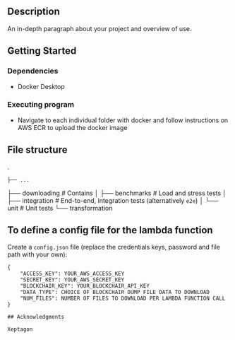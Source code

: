 ## Description

An in-depth paragraph about your project and overview of use.

## Getting Started

### Dependencies

* Docker Desktop

### Executing program

* Navigate to each individual folder with docker and follow instructions on AWS ECR to upload the docker image

## File structure

.
```
├── ...
```
├── downloading             # Contains 
│   ├── benchmarks          # Load and stress tests
│   ├── integration         # End-to-end, integration tests (alternatively `e2e`)
│   └── unit                # Unit tests
└── transformation

## To define a config file for the lambda function

Create a `config.json` file (replace the credentials keys, password and file path with your own):
```
{
    "ACCESS_KEY": YOUR_AWS_ACCESS_KEY
    "SECRET_KEY": YOUR_AWS_SECRET_KEY
    "BLOCKCHAIR_KEY": YOUR_BLOCKCHAIR_API_KEY
    "DATA_TYPE": CHOICE OF BLOCKCHAIR DUMP FILE DATA TO DOWNLOAD
    "NUM_FILES": NUMBER OF FILES TO DOWNLOAD PER LAMBDA FUNCTION CALL
}

## Acknowledgments

Xeptagon 